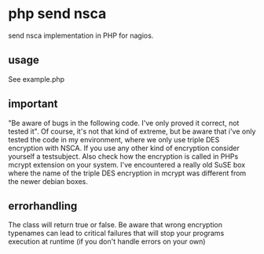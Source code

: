php send nsca
=============

send nsca implementation in PHP for nagios.


usage
-----

See example.php


important
---------

"Be aware of bugs in the following code. I've only proved it correct, not tested it". Of course, it's not that kind of extreme, but be aware that i've only tested the code in my environment, where we only use triple DES encryption with NSCA. If you use any other kind of encryption consider yourself a testsubject. Also check how the encryption is called in PHPs mcrypt extension on your system. I've encountered a really old SuSE box where the name of the triple DES encryption in mcrypt was different from the newer debian boxes.

errorhandling
-------------

The class will return true or false. Be aware that wrong encryption typenames can lead to critical failures that will stop your programs execution at runtime (if you don't handle errors on your own)
